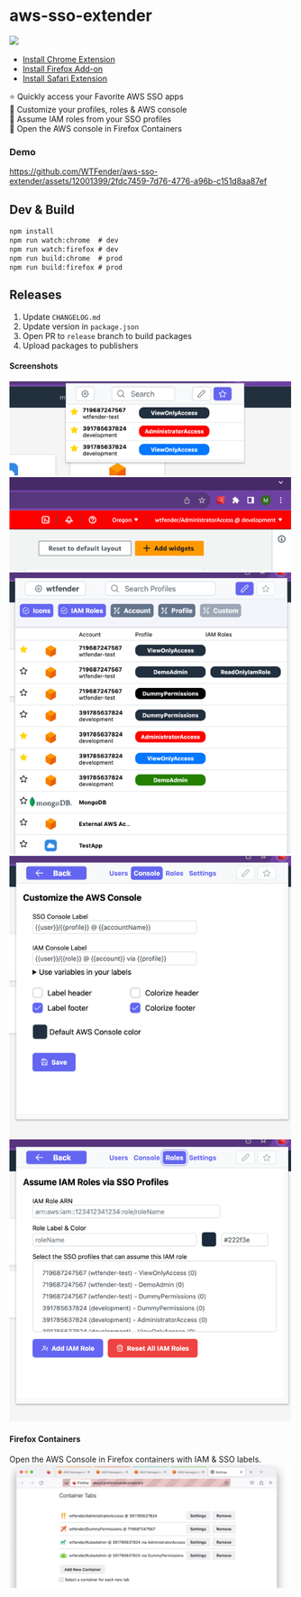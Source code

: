 # aws-sso-extender

[![](https://github.com/WTFender/aws-sso-extender/actions/workflows/codeql.yml/badge.svg?event=push)](https://github.com/WTFender/aws-sso-extender/actions/workflows/codeql.yml)

- [Install Chrome Extension](https://chrome.google.com/webstore/detail/aws-sso-extender/pojoaiboolahdaedebpjgnllehpofkep)
- [Install Firefox Add-on](https://addons.mozilla.org/en-US/firefox/addon/aws-sso-extender/)
- [Install Safari Extension](https://apps.apple.com/us/app/aws-sso-extender/id6450935274)

⭐ Quickly access your Favorite AWS SSO apps  
🎨 Customize your profiles, roles & AWS console  
🔑 Assume IAM roles from your SSO profiles  
🦊 Open the AWS console in Firefox Containers  

### Demo

https://github.com/WTFender/aws-sso-extender/assets/12001399/2fdc7459-7d76-4776-a96b-c151d8aa87ef

## Dev & Build
```
npm install
npm run watch:chrome  # dev
npm run watch:firefox # dev
npm run build:chrome  # prod
npm run build:firefox # prod
```
## Releases
1. Update `CHANGELOG.md`
2. Update version in `package.json`
3. Open PR to `release` branch to build packages
4. Upload packages to publishers

#### Screenshots
<img src="./img/faves.png" width="500">
<img src="./img/console.png" width="500">
<img src="./img/edit.png" width="500">
<img src="./img/console-settings.png" width="500">
<img src="./img/roles.png" width="500">

#### Firefox Containers
Open the AWS Console in Firefox containers with IAM & SSO labels.  
<img src="./img/ff-containers.png" width="500">
